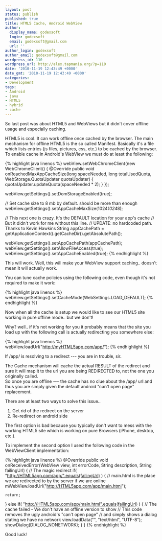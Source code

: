 ```yaml
---
layout: post
status: publish
published: true
title: HTML5 Cache, Android WebView
author:
  display_name: godexsoft
  login: godexsoft
  email: godexsoft@gmail.com
  url: ''
author_login: godexsoft
author_email: godexsoft@gmail.com
wordpress_id: 110
wordpress_url: http://alex.tapmania.org/?p=110
date: '2010-11-19 12:43:49 +0000'
date_gmt: '2010-11-19 12:43:49 +0000'
categories:
- Development
tags:
- Android
- java
- HTML5
- hybrid
- cache
---
```

So last post was about HTML5 and WebViews but it didn't cover offline usage and especially caching.

HTML5 is cool. It can work offline once cached by the browser.
The main mechanism for offline HTML5 is the so called Manifest.
Basically it's a file which lists entries (js files, pictures, css, etc.) to be cached by the browser.  
To enable cache in Android's WebView we must do at least the following:

{% highlight java linenos %}
webView.setWebChromeClient(new WebChromeClient() {
  @Override
  public void onReachedMaxAppCacheSize(long spaceNeeded, long totalUsedQuota,
               WebStorage.QuotaUpdater quotaUpdater)
  {
        quotaUpdater.updateQuota(spaceNeeded * 2);
  }
});

webView.getSettings().setDomStorageEnabled(true);

// Set cache size to 8 mb by default. should be more than enough
webView.getSettings().setAppCacheMaxSize(1024*1024*8);

// This next one is crazy. It's the DEFAULT location for your app's cache
// But it didn't work for me without this line.
// UPDATE: no hardcoded path. Thanks to Kevin Hawkins
String appCachePath = getApplicationContext().getCacheDir().getAbsolutePath();

webView.getSettings().setAppCachePath(appCachePath);
webView.getSettings().setAllowFileAccess(true);
webView.getSettings().setAppCacheEnabled(true);
{% endhighlight %}

This will work. Well, this will make your WebView support caching.. doesn't mean it will actually work.

You can tune cache policies using the following code, even though it's not required to make it work:

{% highlight java linenos %}
webView.getSettings().setCacheMode(WebSettings.LOAD_DEFAULT);
{% endhighlight %}

Now when all the cache is setup we would like to see our HTML5 site working in pure offline mode.. but we don't!

Why? well.. if it's not working for you it probably means that the site you load up with
the following call is actually redirecting you somewhere else:

{% highlight java linenos %}
webView.loadUrl("http://myHTML5app.com/app/");
{% endhighlight %}

If /app/ is resolving to a redirect --- you are in trouble, sir.

The Cache mechanism will cache the actual RESULT of the redirect and sure it will
map it to the url you are being REDIRECTED to, not the one you originally called.  
So once you are offline --- the cache has no clue about the /app/ url and thus you
are simply given the default android "can't open page" replacement.

There are at least two ways to solve this issue..

1. Get rid of the redirect on the server
2. Re-redirect on android side

The first option is bad because you typically don't want to mess with the working
HTML5 site which is working on pure Browsers (iPhone, desktop, etc.).

To implement the second option I used the following code in the WebViewClient implementation:

{% highlight java linenos %}
@Override
public void onReceivedError(WebView view, int errorCode,
    String description, String failingUrl)
{
  // The magic redirect
  if( "http://HTML5app.com/app/".equals(failingUrl) ) {
    // main.html is the place we are redirected to by the server if we are online
    mWebView.loadUrl("http://HTML5app.com/app/main.html");

    return;
  }
  else if( "http://HTML5app.com/app/main.html".equals(failingUrl) ) {
    // The cache failed - We don't have an offline version to show
    // This code removes the ugly android's "can't open page"
    // and simply shows a dialog stating we have no network
    view.loadData("", "text/html", "UTF-8");
    showDialog(DIALOG_NONETWORK);
  }
}
{% endhighlight %}

Good luck!
